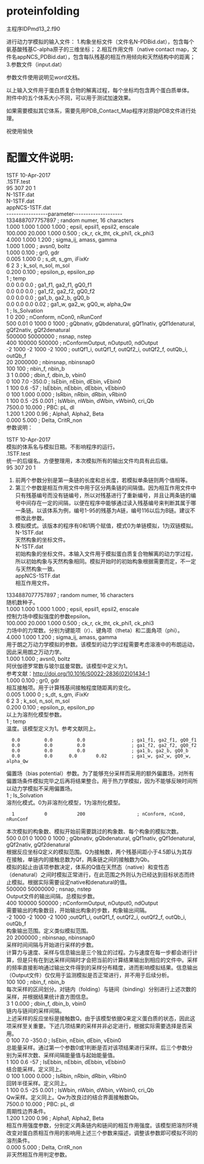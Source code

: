 # proteinfolding

主程序IDPmd13_2.f90

进行动力学模拟的输入文件：
1.构象坐标文件（文件名N-PDBid.dat），包含每个氨基酸残基C-alpha原子的三维坐标； 2.相互作用文件（native contact map，文件名appNCS_PDBid.dat），包含每队残基的相互作用倾向和天然结构中的距离；
3.参数文件（input.dat）

参数文件使用说明见word文档。

以上输入文件用于蛋白质复合物的解离过程，每个坐标均包含两个蛋白质单体。
附件中的五个体系大小不同，可以用于测试加速效果。

如果需要模拟其它体系，需要先用PDB_Contact_Map程序对原始PDB文件进行处理。

祝使用愉快

配置文件说明:
===============================================================================
1STF      10-Apr-2017    
.1STF.test    
95  307  20 1    
N-1STF.dat    
N-1STF.dat    
appNCS-1STF.dat    
-----------------parameter--------------------    
1334887077757897                                 ; random numer, 16 characters    
      1.000       1.000       1.000      1.000   ; epsil, epsil1, epsil2, enscale    
    100.000      20.000       1.000      0.500   ; ck_r, ck_tht, ck_phi1, ck_phi3    
      4.000       1.000       1.200              ; sigma_ij, amass, gamma    
      1.000       1.000                          ; avsn0, boltz    
      1.000       0.100                          ; gr0, gdr    
      0.005       1.000       0                  ; s_dt, s_gm, iFixKr    
      6           2           3                  ; k_sol, n_sol, m_sol    
      0.200       0.100                          ; epsilon_p, epsilon_pp    
      1                                          ; temp    
      0.0         0.0         0.0                ; ga1_f1, ga2_f1, gQ0_f1    
      0.0         0.0         0.0                ; ga1_f2, ga2_f2, gQ0_f2    
      0.0         0.0         0.0                ; ga1_b, ga2_b, gQ0_b    
      0.0         0.0      0.0       0.02        ; ga1_w, ga2_w, gQ0_w, alpha_Qw    
      1                                          ; Is_Solvation    
      1           0           200                ; nConform, nCon0, nRunConf    
      500 0.01  0 1000  0 1000                   ; gQbnativ, gQbdenatural, gQf1nativ, gQf1denatural, gQf2nativ, gQf2denatural    
     500000     50000000                         ; nsnap, nstep    
        400      100000    500000                ; nConformOutput, nOutput0, ndOutput    
-2 1000  -2 1000  -2 1000                        ; outQf1_i, outQf1_f, outQf2_i, outQf2_f, outQb_i, outQb_f    
         20     2000000                          ; nbinsnap, nbinsnap0    
        100         100                          ; nbin_f, nbin_b    
      3       1        0.000                     ; dbin_f, dbin_b, vbin0    
          0         100         7.0   -350.0     ; IsEbin, nEbin, dEbin, vEbin0    
          1          100         0.6   -57       ; IsEbbin, nEbbin, dEbbin, vEbbin0    
          0          100        1.000     0.000  ; IsRbin, nRbin, dRbin, vRbin0    
          1          100        0.5   -25  0.001 ; IsWbin, nWbin, dWbin, vWbin0, cri_Qb    
      7500.0      10.000                         ; PBC: pL, dl    
      1.200       1.200         0.96             ; Alpha1, Alpha2, Beta    
      0.000       5.000                          ; Delta, CritR_non    
参数说明：    
    
1STF      10-Apr-2017        
模拟的体系名与模拟日期。不影响程序的运行。    
.1STF.test    
统一的后缀名。方便整理用，本次模拟所有的输出文件均具有此后缀。    
95  307  20 1    
1.    前两个参数分别是第一条链的长度和总长度，若模拟单条链则两个值相等。    
2.    第三个参数是相互作用文件中用于区分两条链的间隔值。因为相互作用文件中只有残基编号而没有链编号，所以对残基进行了重新编号，并且让两条链的编号中间存在一定的间隔，以便在程序中能够通过读入残基编号来判断其属于哪一条链。以该体系为例，编号1-95的残基为A链，编号116以后为B链。建议不修改此参数。    
3.    模拟模式。该版本的程序有0和1两个赋值，模式0为单链模拟，1为双链模拟。    
N-1STF.dat    
天然构象的坐标文件。    
N-1STF.dat    
初始构象的坐标文件。本输入文件用于模拟蛋白质复合物解离的动力学过程，所以初始构象与天然构象相同。模拟开始时的初始构象根据需要而定，不一定与天然构象一致。    
appNCS-1STF.dat    
相互作用文件。    

1334887077757897                                  ; random numer, 16 characters    
随机数种子。    
      1.000       1.000       1.000      1.000    ; epsil, epsil1, epsil2, enscale    
控制力场中模拟强度的参数epsilon。    
    100.000      20.000       1.000      0.500    ; ck_r, ck_tht, ck_phi1, ck_phi3    
力场中的力常数。分别为键能项（r）、键角项（theta）和二面角项（phi）。    
      4.000       1.000       1.200               ; sigma_ij, amass, gamma    
用于朗之万动力学模拟的参数。该模型的动力学过程需要考虑溶液中的布朗运动，因此采用朗之万动力学。    
1.000       1.000                           ; avsn0, boltz    
阿伏伽德罗常数与玻尔兹曼常数。该模型中定义为1。    
参考文献：http://doi.org/10.1016/S0022-2836(02)01434-1    
      1.000       0.100                           ; gr0, gdr    
相互接触项。用于计算残基间接触程度随距离的变化。    
      0.005       1.000       0                   ; s_dt, s_gm, iFixKr    
      6           2           3                   ; k_sol, n_sol, m_sol    
      0.200       0.100                           ; epsilon_p, epsilon_pp    
以上为溶剂化模型参数。    
1    ; temp    
温度。该模型定义为1。参考文献同上。    
    
      0.0         0.0         0.0                 ; ga1_f1, ga2_f1, gQ0_f1    
      0.0         0.0         0.0                 ; ga1_f2, ga2_f2, gQ0_f2    
      0.0         0.0         0.0                 ; ga1_b, ga2_b, gQ0_b    
      0.0         0.0      0.0       0.02         ; ga1_w, ga2_w, gQ0_w, alpha_Qw    
偏置场（bias potential）参数。为了能够充分采样而采用的额外偏置场，对所有偏置场条件模拟完毕之后再将结果整合。用于热力学模拟，因为不能够反映时间所以动力学模拟不采用偏置场。    
      1                                           ; Is_Solvation    
溶剂化模式。0为非溶剂化模型，1为溶剂化模型。    
    
      1           0           200                   ; nConform, nCon0, nRunConf    
本次模拟的构象数、模拟开始前需要跳过的构象数、每个构象的模拟次数。    
      500  0.01  0 1000  0 1000                      ; gQbnativ, gQbdenatural, gQf1nativ, gQf1denatural, gQf2nativ, gQf2denatural    
根据反应坐标Q定义的模拟范围。Q为接触数，两个残基间距小于4.5即认为其存在接触，单链内的接触总数为Qf，两条链之间的接触数为Qb。    
模拟的起止由该项参数决定，体系的Q值在天然态（native）和变性态（denatural）之间时模拟正常进行，在此范围之外则认为已经达到目标状态而终止模拟。根据实际需要设定native和denatural的值。    
     500000     50000000                           ; nsnap, nstep    
Output文件的输出间隔，总模拟步数。    
        400      100000    500000                 ; nConformOutput, nOutput0, ndOutput    
需要输出的构象数目，开始输出构象的步数，构象输出间隔。    
-2 1000  -2 1000  -2 1000                               ;outQf1_i, outQf1_f, outQf2_i, outQf2_f, outQb_i, outQb_f    
构象输出范围。定义类似模拟范围。    
         20     2000000                           ; nbinsnap, nbinsnap0    
采样时间间隔与开始进行采样的步数。    
计算力与速度、采样与信息输出是三个独立的过程。力与速度在每一步都会进行计算，但是只有在到达采样间隔时才会把当前的计算结果输出到相应的文件中。采样的频率直接影响通过输出文件得到的采样分布精度，进而影响模拟结果。信息输出（Output文件）仅仅用于监测模拟是否正常进行，并不用于后续分析。    
        100         100                           ; nbin_f, nbin_b    
每次采样的区间划分。对链内（folding）与链间（binding）分别进行上述次数的采样，并根据结果统计直方图信息。    
      3       1        0.000              ; dbin_f, dbin_b, vbin0    
链内与链间的采样间隔。    
上述采样的反应坐标是接触数Q。由于该模型依据Q来定义蛋白质的状态，因此这项采样至关重要。下述几项结果的采样并非必定进行，根据实际需要选择是否采用。    
          0         100         7.0   -350.0    ; IsEbin, nEbin, dEbin, vEbin0    
总能量采样。通过第一个参数0或1判断是否对该项结果进行采样。后三个参数分别为采样次数、采样间隔能量值与起始能量值。    
          1          100         0.6   -57    ; IsEbbin, nEbbin, dEbbin, vEbbin0    
结合能采样。定义同上。    
          0          100        1.000     0.000    ; IsRbin, nRbin, dRbin, vRbin0    
回转半径采样。定义同上。    
          1          100        0.5   -25  0.001   ; IsWbin, nWbin, dWbin, vWbin0, cri_Qb    
Qw采样。定义同上。Qw为改良过的结合界面接触数Qb。    
      7500.0      10.000                           ; PBC: pL, dl    
周期性边界条件。    
      1.200       1.200         0.96              ; Alpha1, Alpha2, Beta    
相互作用强度参数，分别定义两条链内和链间的相互作用强度。该模型把溶剂环境改变对蛋白质相互作用的影响用上述三个参数来描述，调整该参数即可模拟不同的溶剂条件。    
      0.000       5.000                           ; Delta, CritR_non    
非天然相互作用判定参数。    
